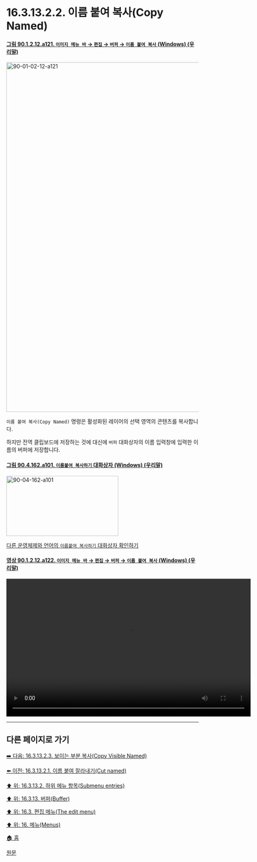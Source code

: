 # 16.3.13.2.2. 이름 붙여 복사(Copy Named)

<a id="90-01-02-12-a121"></a>

#### [그림 90.1.2.12.a121. `이미지 메뉴 바` → `편집` → `버퍼` → `이름 붙여 복사` (Windows) (우리말)](./90-01-02-12-buffer.md#90-01-02-12-a121)
<img width="678" height="914" alt="90-01-02-12-a121" src="https://github.com/user-attachments/assets/317e9674-21a1-440c-85db-46bcae22c6a2" />

`이름 붙여 복사(Copy Named)` 명령은 활성화된 레이어의 선택 영역의 콘텐츠를 복사합니다.

하지만 전역 클립보드에 저장하는 것에 대신에 `버퍼` 대화상자의 이름 입력창에 입력한 이름의 버퍼에 저장합니다.

<a id="90-04-162-a101"></a>

#### [그림 90.4.162.a101. `이름붙여 복사하기` 대화상자 (Windows) (우리말)](./90-04-0162-copy_named.md#90-04-162-a101)
<img width="293" height="157" alt="90-04-162-a101" src="https://github.com/user-attachments/assets/7320cfb2-ee23-4ed3-986a-a9861662b20d" />

[다른 운영체제와 언어의 `이름붙여 복사하기` 대화상자 확인하기](./90-04-0162-copy_named.md#90-04-162-a102)

<a id="90-01-02-12-a122"></a>

#### [영상 90.1.2.12.a122. `이미지 메뉴 바` → `편집` → `버퍼` → `이름 붙여 복사` (Windows) (우리말)](./90-01-02-12-buffer.md#90-01-02-12-a122)
<video controls="controls" width="640" height="360" src="https://github.com/user-attachments/assets/25cc22b2-8299-461f-ad93-ee6672f5c95b"></video>

***

## 다른 페이지로 가기

[➡️ 다음: 16.3.13.2.3. 보이는 부분 복사(Copy Visible Named)](./16-03-13-02-03-copy_visible_named.md)

[⬅️ 이전: 16.3.13.2.1. 이름 붙여 잘라내기(Cut named)](./16-03-13-02-01-cut_named.md)

[⬆️ 위: 16.3.13.2. 하위 메뉴 항목(Submenu entries)](./16-03-13-02-00-submenu_entries.md)

[⬆️ 위: 16.3.13. 버퍼(Buffer)](./16-03-13-00-buffer.md)

[⬆️ 위: 16.3. 편집 메뉴(The edit menu)](./16-03-00-the-edit-menu.md)

[⬆️ 위: 16. 메뉴(Menus)](./16-00-menus.md)

[🏠 홈](./00-home.md)

[원문](https://docs.gimp.org/2.10/ko/gimp-edit-buffer-dialog.html#idm23910)